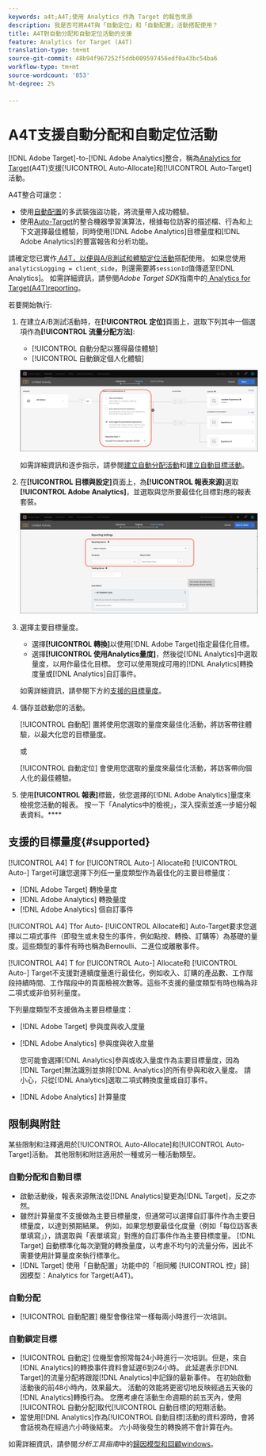 ```yaml
---
keywords: a4t;A4T;使用 Analytics 作為 Target 的報告來源
description: 我是否可將A4T與「自動定位」和「自動配置」活動搭配使用？
title: A4T對自動分配和自動定位活動的支援
feature: Analytics for Target (A4T)
translation-type: tm+mt
source-git-commit: 48b94f967252f5ddb009597456edf0a43bc54ba6
workflow-type: tm+mt
source-wordcount: '853'
ht-degree: 2%

---
```



# A4T支援自動分配和自動定位活動

[!DNL Adobe Target]-to-[!DNL Adobe Analytics]整合，稱為[Analytics for Target](/help/c-integrating-target-with-mac/a4t/a4t.md)(A4T)支援[!UICONTROL Auto-Allocate]和[!UICONTROL Auto-Target]活動。

A4T整合可讓您：

* 使用[自動配置](/help/c-activities/automated-traffic-allocation/automated-traffic-allocation.md)的多武裝強盜功能，將流量帶入成功體驗。
* 使用[Auto-Target](/help/c-activities/auto-target/auto-target-to-optimize.md)的整合機器學習演算法，根據每位訪客的描述檔、行為和上下文選擇最佳體驗，同時使用[!DNL Adobe Analytics]目標量度和[!DNL Adobe Analytics]的豐富報告和分析功能。

請確定您已實作[ A4T，以便與A/B測試和體驗定位活動](/help/c-integrating-target-with-mac/a4t/a4timplementation.md)搭配使用。 如果您使用`analyticsLogging = client_side`，則還需要將`sessionId`值傳遞至[!DNL Analytics]。 如需詳細資訊，請參閱&#x200B;*Adobe Target SDK*&#x200B;指南中的[ Analytics for Target(A4T)reporting](https://adobetarget-sdks.gitbook.io/docs/integration-with-experience-cloud/analytics-for-target-a4t-reporting)。

若要開始執行:

1. 在建立A/B測試活動時，在&#x200B;**[!UICONTROL 定位]**&#x200B;頁面上，選取下列其中一個選項作為&#x200B;**[!UICONTROL 流量分配方法]**:

   * [!UICONTROL 自動分配以獲得最佳體驗]
   * [!UICONTROL 自動鎖定個人化體驗]

   ![流量分配方法選項：手動、自動分配和自動目標](/help/c-integrating-target-with-mac/a4t/assets/traffic-allocation-methods.png)

   如需詳細資訊和逐步指示，請參閱[建立自動分配活動](/help/c-activities/automated-traffic-allocation/create-auto-allocate-activity.md)和[建立自動目標活動](/help/c-activities/auto-target/create-auto-target.md)。

1. 在&#x200B;**[!UICONTROL 目標與設定]**&#x200B;頁面上，為&#x200B;**[!UICONTROL 報表來源]**&#x200B;選取&#x200B;**[!UICONTROL Adobe Analytics]**，並選取與您所要最佳化目標對應的報表套裝。

   ![「目標與設定」頁面上的「報告來源」區段](/help/c-integrating-target-with-mac/a4t/assets/a4t-select.png)

1. 選擇主要目標量度。

   * 選擇&#x200B;**[!UICONTROL 轉換]**&#x200B;以使用[!DNL Adobe Target]指定最佳化目標。
   * 選擇&#x200B;**[!UICONTROL 使用Analytics量度]**，然後從[!DNL Analytics]中選取量度，以用作最佳化目標。 您可以使用現成可用的[!DNL Analytics]轉換度量或[!DNL Analytics]自訂事件。

   如需詳細資訊，請參閱下方的[支援的目標量度](#supported)。

1. 儲存並啟動您的活動。

   [!UICONTROL 自動配] 置將使用您選取的量度來最佳化活動，將訪客帶往體驗，以最大化您的目標量度。

   或

   [!UICONTROL 自動定位] 會使用您選取的量度來最佳化活動，將訪客帶向個人化的最佳體驗。

1. 使用&#x200B;**[!UICONTROL 報表]**&#x200B;標籤，依您選擇的[!DNL Adobe Analytics]量度來檢視您活動的報表。 按一下「Analytics中的檢視」，深入探索並進一步細分報表資料。****

## 支援的目標量度{#supported}

[!UICONTROL A4] T for  [!UICONTROL Auto-] Allocate和 [!UICONTROL Auto-] Target可讓您選擇下列任一量度類型作為最佳化的主要目標量度：

* [!DNL Adobe Target] 轉換量度
* [!DNL Adobe Analytics] 轉換量度
* [!DNL Adobe Analytics] 個自訂事件

[!UICONTROL A4] Tfor   Auto- [!UICONTROL Allocate和] Auto-Target要求您選擇以二項式事件（即發生或未發生的事件，例如點按、轉換、訂購等）為基礎的量度。這些類型的事件有時也稱為Bernoulli、二進位或離散事件。

[!UICONTROL A4] T for  [!UICONTROL Auto-] Allocate和 [!UICONTROL Auto-] Target不支援對連續度量進行最佳化，例如收入、訂購的產品數、工作階段持續時間、工作階段中的頁面檢視次數等。這些不支援的量度類型有時也稱為非二項式或非伯努利量度。

下列量度類型不支援做為主要目標量度：

* [!DNL Adobe Target] 參與度與收入度量
* [!DNL Adobe Analytics] 參與度與收入度量

   您可能會選擇[!DNL Analytics]參與或收入量度作為主要目標量度，因為[!DNL Target]無法識別並排除[!DNL Analytics]的所有參與和收入量度。 請小心，只從[!DNL Analytics]選取二項式轉換度量或自訂事件。

* [!DNL Adobe Analytics] 計算量度

## 限制與附註

某些限制和注釋適用於[!UICONTROL Auto-Allocate]和[!UICONTROL Auto-Target]活動。 其他限制和附註適用於一種或另一種活動類型。

### 自動分配和自動目標

* 啟動活動後，報表來源無法從[!DNL Analytics]變更為[!DNL Target]，反之亦然。
* 雖然計算量度不支援做為主要目標量度，但通常可以選擇自訂事件作為主要目標量度，以達到預期結果。 例如，如果您想要最佳化度量（例如「每位訪客表單填寫」），請選取與「表單填寫」對應的自訂事件作為主要目標度量。 [!DNL Target] 自動標準化每次瀏覽的轉換量度，以考慮不均勻的流量分佈，因此不需要使用計算量度來執行標準化。
* [!DNL Target] 使用「自動配置」功能中的「相同觸 [!UICONTROL 控」歸] 因模型：Analytics for Target(A4T)。

### 自動分配

* [!UICONTROL 自動配置] 機型會像往常一樣每兩小時進行一次培訓。

### 自動鎖定目標

* [!UICONTROL 自動定] 位機型會照常每24小時進行一次培訓。但是，來自[!DNL Analytics]的轉換事件資料會延遲6到24小時。 此延遲表示[!DNL Target]的流量分配將跟蹤[!DNL Analytics]中記錄的最新事件。 在初始啟動活動後的前48小時內，效果最大。 活動的效能將更密切地反映經過五天後的[!DNL Analytics]轉換行為。 您應考慮在活動生命週期的前五天內，使用[!UICONTROL 自動分配]取代[!UICONTROL 自動目標]的短期活動。
* 當使用[!DNL Analytics]作為[!UICONTROL 自動目標]活動的資料源時，會將會話視為在經過六小時後結束。 六小時後發生的轉換將不會計算在內。

如需詳細資訊，請參閱&#x200B;*分析工具指南*&#x200B;中的[歸因模型和回顧windows](https://experienceleague.adobe.com/docs/analytics/analyze/analysis-workspace/attribution/models.html)。
